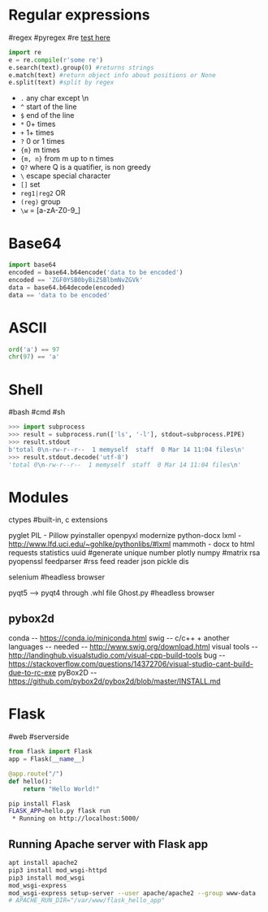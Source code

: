 # Regular expressions
 #regex #pyregex #re
[test here](https://regex101.com/)
```python
import re
e = re.compile(r'some re')
e.search(text).group(0) #returns strings
e.match(text) #return object info about positions or None
e.split(text) #split by regex
```
- `.` any char except \n
- `^` start of the line
- `$` end of the line
- `*` 0+ times
- `+` 1+ times
- `?` 0 or 1 times
- `{m}` m times
- `{m, n}` from m up to n times
- `Q?` where Q is a quatifier, is non greedy
- `\` escape special character
- `[]` set
- `reg1|reg2` OR
- `(reg)` group
- `\w` = [a-zA-Z0-9_]

# Base64
```python
import base64
encoded = base64.b64encode('data to be encoded')
encoded == 'ZGF0YSB0byBiZSBlbmNvZGVk'
data = base64.b64decode(encoded)
data == 'data to be encoded'
```

# ASCII
```python
ord('a') == 97
chr(97) == 'a'
```

# Shell
 #bash #cmd #sh
```python
>>> import subprocess
>>> result = subprocess.run(['ls', '-l'], stdout=subprocess.PIPE)
>>> result.stdout
b'total 0\n-rw-r--r--  1 memyself  staff  0 Mar 14 11:04 files\n'
>>> result.stdout.decode('utf-8')
'total 0\n-rw-r--r--  1 memyself  staff  0 Mar 14 11:04 files\n'
```

# Modules
ctypes #built-in, c extensions

pyglet
PIL - Pillow
pyinstaller
openpyxl
modernize
python-docx
lxml - http://www.lfd.uci.edu/~gohlke/pythonlibs/#lxml
mammoth - docx to html
requests
statistics
uuid #generate unique number
plotly
numpy #matrix
rsa
pyopenssl
feedparser #rss feed reader
json
pickle
dis

selenium #headless browser

pyqt5 --> pyqt4 through .whl file
Ghost.py #headless browser

pybox2d
-------
conda -- https://conda.io/miniconda.html
swig -- c/c++ + another languages -- needed -- http://www.swig.org/download.html
visual tools -- http://landinghub.visualstudio.com/visual-cpp-build-tools
bug -- https://stackoverflow.com/questions/14372706/visual-studio-cant-build-due-to-rc-exe
pyBox2D -- https://github.com/pybox2d/pybox2d/blob/master/INSTALL.md

# Flask
 #web #serverside
```python
from flask import Flask
app = Flask(__name__)

@app.route("/")
def hello():
    return "Hello World!"
```
```sh
pip install Flask
FLASK_APP=hello.py flask run
 * Running on http://localhost:5000/
```

## Running Apache server with Flask app

```sh
apt install apache2
pip3 install mod_wsgi-httpd
pip3 install mod_wsgi
mod_wsgi-express
mod_wsgi-express setup-server --user apache/apache2 --group www-data
# APACHE_RUN_DIR="/var/www/flask_hello_app"
```

